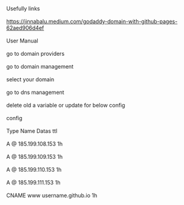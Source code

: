 <br>Usefully links<br>
<br>https://jinnabalu.medium.com/godaddy-domain-with-github-pages-62aed906d4ef<br>
<br>User Manual<br>
<br>go to domain providers<br>
<br>go to domain management<br>
<br>select your domain<br>
<br>go to dns management<br>
<br>delete old a variable or update for below config<br>
<br>config<br>
<br>Type Name Datas               ttl<br>
<br>A @ 185.199.108.153	           1h<br>
<br>A @ 185.199.109.153	           1h<br>
<br>A @ 185.199.110.153	           1h<br>
<br>A @ 185.199.111.153	           1h<br>
<br>CNAME www username.github.io 1h<br>